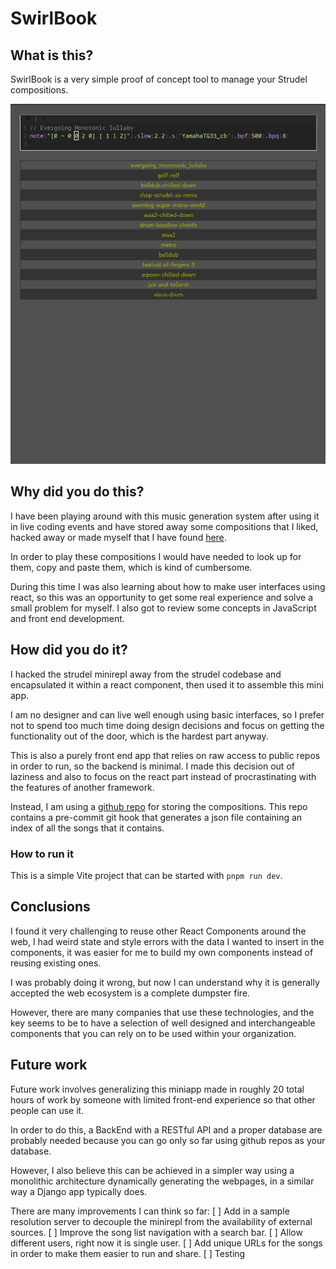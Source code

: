 # SwirlBook

## What is this?

SwirlBook is a very simple proof of concept tool to manage your Strudel compositions.

![Swirlbook](./img/swirlbook.png)

## Why did you do this?

I have been playing around with this music generation system after using it in live coding events and have stored away some compositions that I liked, hacked away or made myself that I have found [here](https://github.com/jairomer/strudel).

In order to play these compositions I would have needed to look up for them, copy and paste them, which is kind of cumbersome.

During this time I was also learning about how to make user interfaces using react, so this was an opportunity to get some real experience and solve a small problem for myself.
I also got to review some concepts in JavaScript and front end development.  

## How did you do it?

I hacked the strudel minirepl away from the strudel codebase and encapsulated it within a react component, then used it to assemble this mini app.

I am no designer and can live well enough using basic interfaces, so I prefer not to spend too much time doing design decisions and focus on getting the functionality out of the door, which is the hardest part anyway.

This is also a purely front end app that relies on raw access to public repos in order to run, so the backend is minimal.
I made this decision out of laziness and also to focus on the react part instead of procrastinating with the features of another framework.

Instead, I am using a [github repo](https://github.com/jairomer/strudel) for storing the compositions. This repo contains a pre-commit git hook that generates a json file containing an index of all the songs that it contains.

### How to run it 

This is a simple Vite project that can be started with `pnpm run dev`.

## Conclusions 

I found it very challenging to reuse other React Components around the web, I had weird state and style errors with the data I wanted to insert in the components, it was easier for me to build my own components instead of reusing existing ones.

I was probably doing it wrong, but now I can understand why it is generally accepted the web ecosystem is a complete dumpster fire.

However, there are many companies that use these technologies, and the key seems to be to have a selection of well designed and interchangeable components that you can rely on to be used within your organization.

## Future work

Future work involves generalizing this miniapp made in roughly 20 total hours of work by someone with limited front-end experience so that other people can use it.

In order to do this, a BackEnd with a RESTful API and a proper database are probably needed because you can go only so far using github repos as your database.

However, I also believe this can be achieved in a simpler way using a monolithic architecture dynamically generating the webpages, in a similar way a Django app typically does.

There are many improvements I can think so far:
[ ] Add in a sample resolution server to decouple the minirepl from the availability of external sources.
[ ] Improve the song list navigation with a search bar.
[ ] Allow different users, right now it is single user.
[ ] Add unique URLs for the songs in order to make them easier to run and share.
[ ] Testing
